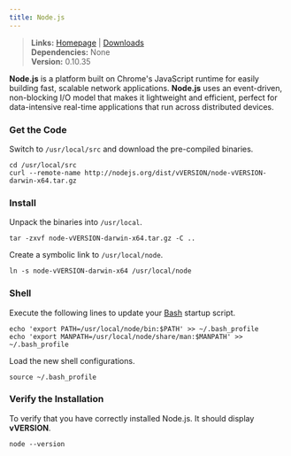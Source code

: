 ```yaml
---
title: Node.js
---
```


> **Links:** [Homepage](http://nodejs.org/) | [Downloads](http://nodejs.org/download/)  
> **Dependencies:** None  
> **Version:** <span id="version">0.10.35</span>

**Node.js** is a platform built on Chrome's JavaScript runtime for easily building fast, scalable network applications. **Node.js** uses an event-driven, non-blocking I/O model that makes it lightweight and efficient, perfect for data-intensive real-time applications that run across distributed devices.


### Get the Code

Switch to `/usr/local/src` and download the pre-compiled binaries.

	cd /usr/local/src
	curl --remote-name http://nodejs.org/dist/vVERSION/node-vVERSION-darwin-x64.tar.gz


### Install

Unpack the binaries into `/usr/local`.

	tar -zxvf node-vVERSION-darwin-x64.tar.gz -C ..

Create a symbolic link to `/usr/local/node`.

	ln -s node-vVERSION-darwin-x64 /usr/local/node


### Shell

Execute the following lines to update your [Bash](http://en.wikipedia.org/wiki/Bash_%28Unix_shell%29) startup script.

	echo 'export PATH=/usr/local/node/bin:$PATH' >> ~/.bash_profile
	echo 'export MANPATH=/usr/local/node/share/man:$MANPATH' >> ~/.bash_profile

Load the new shell configurations.

	source ~/.bash_profile


### Verify the Installation

To verify that you have correctly installed Node.js. It should display **vVERSION**.

	node --version
